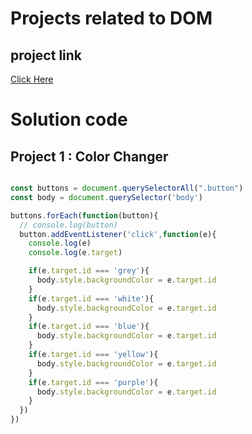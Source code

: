 # Projects related to DOM

## project link
[Click Here](https://stackblitz.com/edit/dom-project-chaiaurcode?file=index.html
)

# Solution code

## Project 1 : Color Changer

```javascript

const buttons = document.querySelectorAll(".button")
const body = document.querySelector('body')

buttons.forEach(function(button){
  // console.log(button)
  button.addEventListener('click',function(e){
    console.log(e)
    console.log(e.target)

    if(e.target.id === 'grey'){
      body.style.backgroundColor = e.target.id
    } 
    if(e.target.id === 'white'){
      body.style.backgroundColor = e.target.id
    }
    if(e.target.id === 'blue'){
      body.style.backgroundColor = e.target.id
    }
    if(e.target.id === 'yellow'){
      body.style.backgroundColor = e.target.id
    } 
    if(e.target.id === 'purple'){
      body.style.backgroundColor = e.target.id
    }
  })
})

```